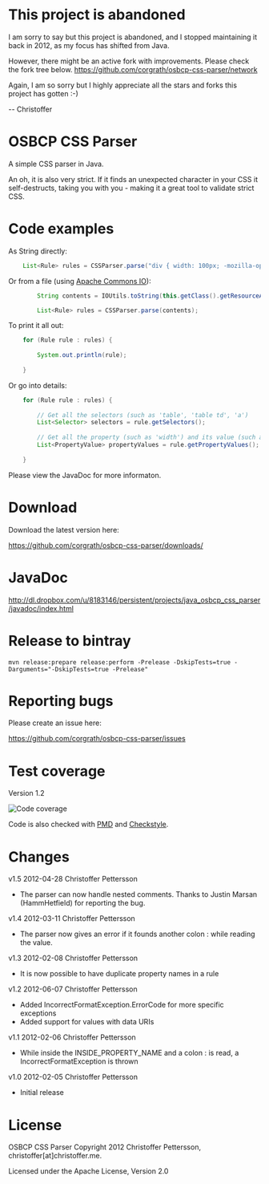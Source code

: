 This project is abandoned
========================================
I am sorry to say but this project is abandoned, and I stopped maintaining it back in 2012, as my focus has shifted from Java.

However, there might be an active fork with improvements. Please check the fork tree below.
https://github.com/corgrath/osbcp-css-parser/network

Again, I am so sorry but I highly appreciate all the stars and forks this project has gotten :-)

-- Christoffer


OSBCP CSS Parser
========================================

A simple CSS parser in Java.

An oh, it is also very strict. If it finds an unexpected character in your CSS it self-destructs, taking you with you - making it a great tool to validate strict CSS.


Code examples
========================================

As String directly:
```java
	List<Rule> rules = CSSParser.parse("div { width: 100px; -mozilla-opacity: 345; }");
```	
Or from a file (using [Apache Commons IO](http://commons.apache.org/io/)):
```java
		String contents = IOUtils.toString(this.getClass().getResourceAsStream("stylesheet.css"));

		List<Rule> rules = CSSParser.parse(contents);
```		
To print it  all out:
```java
	for (Rule rule : rules) {
	
		System.out.println(rule);
		
	}
```	
Or go into details:
```java
	for (Rule rule : rules) {
	
		// Get all the selectors (such as 'table', 'table td', 'a')
		List<Selector> selectors = rule.getSelectors();
		
		// Get all the property (such as 'width') and its value (such as '100px')	
		List<PropertyValue> propertyValues = rule.getPropertyValues();
	
	}
```	
Please view the JavaDoc for more informaton.
	
	
Download
========================================
Download the latest version here:

https://github.com/corgrath/osbcp-css-parser/downloads/

JavaDoc
========================================

http://dl.dropbox.com/u/8183146/persistent/projects/java_osbcp_css_parser/javadoc/index.html

Release to bintray
========================================

```
mvn release:prepare release:perform -Prelease -DskipTests=true -Darguments="-DskipTests=true -Prelease"
```

Reporting bugs
========================================

Please create an issue here:

https://github.com/corgrath/osbcp-css-parser/issues

Test coverage
========================================

Version 1.2

![Code coverage](http://dl.dropbox.com/u/8183146/persistent/projects/java_osbcp_css_parser/code_coverage12.png "Code coverage")


Code is also checked with [PMD](http://pmd.sourceforge.net/) and [Checkstyle](http://checkstyle.sourceforge.net/).


Changes
========================================

v1.5 2012-04-28 Christoffer Pettersson

* The parser can now handle nested comments. 
  Thanks to Justin Marsan (HammHetfield) for reporting the bug.


v1.4 2012-03-11 Christoffer Pettersson

* The parser now gives an error if it founds another colon : while reading the value.
	

v1.3 2012-02-08 Christoffer Pettersson

* It is now possible to have duplicate property names in a rule


v1.2 2012-06-07 Christoffer Pettersson

* Added IncorrectFormatException.ErrorCode for more specific exceptions
* Added support for values with data URIs


v1.1 2012-02-06 Christoffer Pettersson

* While inside the INSIDE_PROPERTY_NAME and a colon : is read, a IncorrectFormatException is thrown 


v1.0 2012-02-05 Christoffer Pettersson
 
* Initial release


License
========================================

OSBCP CSS Parser
Copyright 2012 Christoffer Pettersson, christoffer[at]christoffer.me.

Licensed under the Apache License, Version 2.0
